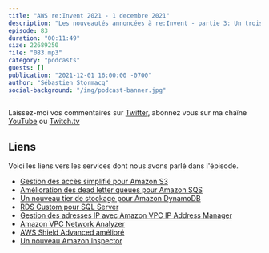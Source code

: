 ```yaml
---
title: "AWS re:Invent 2021 - 1 decembre 2021"
description: "Les nouveautés annoncées à re:Invent - partie 3: Un troisième épisode consacré aux annonces faites pendant la conférence AWS re:Invent à Las Vegas. Dans cet épisode, nous parlons de gestion d'accès à S3, de nouveau tier de stockage pour DynamoDB et d'une série de nouveaux services pour vous aider à gèrer vos réseaux dans le cloud."
episode: 83
duration: "00:11:49"
size: 22689250
file: "083.mp3"
category: "podcasts"
guests: []
publication: "2021-12-01 16:00:00 -0700"
author: "Sébastien Stormacq"
social-background: "/img/podcast-banner.jpg"
---
```


Laissez-moi vos commentaires sur [Twitter](https://twitter.com/sebsto), abonnez vous sur ma chaîne [YouTube](https://www.youtube.com/sebsto) ou [Twitch.tv](https://www.twitch.tv/sebAWS)

## Liens

Voici les liens vers les services dont nous avons parlé dans l'épisode.

- [Gestion des accès simplifié pour Amazon S3](https://aws.amazon.com/blogs/aws/new-simplify-access-management-for-data-stored-in-amazon-s3/)
- [Amélioration des dead letter queues pour Amazon SQS](https://aws.amazon.com/blogs/aws/enhanced-dlq-management-sqs/)
- [Un nouveau tier de stockage pour Amazon DynamoDB](https://aws.amazon.com/blogs/aws/new-dynamodb-table-class-save-up-to-60-in-your-dynamodb-costs/)
- [RDS Custom pour SQL Server](https://aws.amazon.com/blogs/aws/new-amazon-rds-custom-for-sql-server-is-generally-available/)
- [Gestion des adresses IP avec Amazon VPC IP Address Manager](https://aws.amazon.com/blogs/aws/network-address-management-and-auditing-at-scale-with-amazon-vpc-ip-address-manager/)
- [Amazon VPC Network Analyzer](https://aws.amazon.com/blogs/aws/new-amazon-vpc-network-access-analyzer/)
- [AWS Shield Advanced amélioré](https://aws.amazon.com/blogs/aws/aws-shield-advanced-update-automatic-application-layer-ddos-mitigation/)
- [Un nouveau Amazon Inspector](https://aws.amazon.com/blogs/aws/improved-automated-vulnerability-management-for-cloud-workloads-with-a-new-amazon-inspector/)
